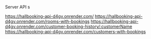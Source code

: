 Server API s

https://hallbooking-api-d4gv.onrender.com/
https://hallbooking-api-d4gv.onrender.com/rooms-with-bookings
https://hallbooking-api-d4gv.onrender.com/customer-booking-history/:customerName
https://hallbooking-api-d4gv.onrender.com/customers-with-bookings
